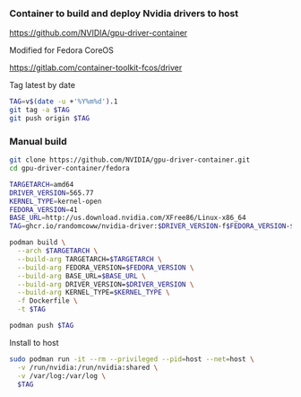 ### Container to build and deploy Nvidia drivers to host

https://github.com/NVIDIA/gpu-driver-container

Modified for Fedora CoreOS

https://gitlab.com/container-toolkit-fcos/driver

Tag latest by date

```bash
TAG=v$(date -u +'%Y%m%d').1
git tag -a $TAG
git push origin $TAG
```

### Manual build

```bash
git clone https://github.com/NVIDIA/gpu-driver-container.git
cd gpu-driver-container/fedora

TARGETARCH=amd64
DRIVER_VERSION=565.77
KERNEL_TYPE=kernel-open
FEDORA_VERSION=41
BASE_URL=http://us.download.nvidia.com/XFree86/Linux-x86_64
TAG=ghcr.io/randomcoww/nvidia-driver:$DRIVER_VERSION-f$FEDORA_VERSION-$TARGETARCH

podman build \
  --arch $TARGETARCH \
  --build-arg TARGETARCH=$TARGETARCH \
  --build-arg FEDORA_VERSION=$FEDORA_VERSION \
  --build-arg BASE_URL=$BASE_URL \
  --build-arg DRIVER_VERSION=$DRIVER_VERSION \
  --build-arg KERNEL_TYPE=$KERNEL_TYPE \
  -f Dockerfile \
  -t $TAG

podman push $TAG
```

Install to host

```bash
sudo podman run -it --rm --privileged --pid=host --net=host \
  -v /run/nvidia:/run/nvidia:shared \
  -v /var/log:/var/log \
  $TAG
```

